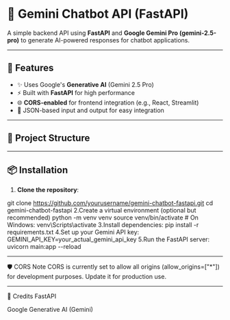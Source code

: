 # 🤖 Gemini Chatbot API (FastAPI)

A simple backend API using **FastAPI** and **Google Gemini Pro (gemini-2.5-pro)** to generate AI-powered responses for chatbot applications.

---

## 🚀 Features

- ✨ Uses Google's **Generative AI** (Gemini 2.5 Pro)
- ⚡ Built with **FastAPI** for high performance
- 🌐 **CORS-enabled** for frontend integration (e.g., React, Streamlit)
- 🧩 JSON-based input and output for easy integration

---

## 📁 Project Structure


---

## 📦 Installation

1. **Clone the repository**:

git clone https://github.com/yourusername/gemini-chatbot-fastapi.git
cd gemini-chatbot-fastapi
2.Create a virtual environment (optional but recommended)
python -m venv venv
source venv/bin/activate  # On Windows: venv\Scripts\activate
3.Install dependencies:
pip install -r requirements.txt
4.Set up your Gemini API key:
GEMINI_API_KEY=your_actual_gemini_api_key
5.Run the FastAPI server:
uvicorn main:app --reload

---

🛡️ CORS Note
CORS is currently set to allow all origins (allow_origins=["*"]) for development purposes. Update it for production use.

---

🧠 Credits
FastAPI

Google Generative AI (Gemini)

